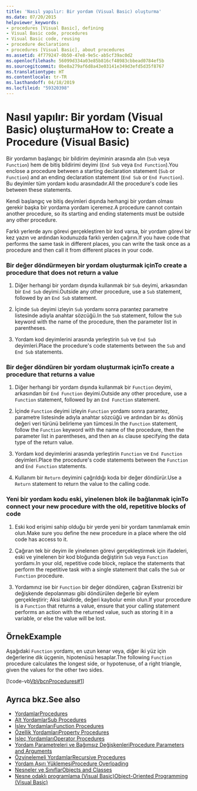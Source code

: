 ```yaml
---
title: 'Nasıl yapılır: Bir yordam (Visual Basic) oluşturma'
ms.date: 07/20/2015
helpviewer_keywords:
- procedures [Visual Basic], defining
- Visual Basic code, procedures
- Visual Basic code, reusing
- procedure declarations
- procedures [Visual Basic], about procedures
ms.assetid: 4f779247-0b50-47e8-9e5c-ab5cf39ac0d2
ms.openlocfilehash: 56099d334a03e85b816cf48983cbbead0784ef5b
ms.sourcegitcommit: 0be8a279af6d8a43e03141e349d3efd5d35f8767
ms.translationtype: HT
ms.contentlocale: tr-TR
ms.lasthandoff: 04/18/2019
ms.locfileid: "59320398"
---
```

# <a name="how-to-create-a-procedure-visual-basic"></a><span data-ttu-id="84c07-102">Nasıl yapılır: Bir yordam (Visual Basic) oluşturma</span><span class="sxs-lookup"><span data-stu-id="84c07-102">How to: Create a Procedure (Visual Basic)</span></span>
<span data-ttu-id="84c07-103">Bir yordamın başlangıç bir bildirim deyiminin arasında alın (`Sub` veya `Function`) hem de bitiş bildirimi deyimi (`End Sub` veya `End Function`).</span><span class="sxs-lookup"><span data-stu-id="84c07-103">You enclose a procedure between a starting declaration statement (`Sub` or `Function`) and an ending declaration statement (`End Sub` or `End Function`).</span></span> <span data-ttu-id="84c07-104">Bu deyimler tüm yordam kodu arasındadır.</span><span class="sxs-lookup"><span data-stu-id="84c07-104">All the procedure's code lies between these statements.</span></span>  
  
 <span data-ttu-id="84c07-105">Kendi başlangıç ve bitiş deyimleri dışında herhangi bir yordam olması gerekir başka bir yordama yordam içeremez.</span><span class="sxs-lookup"><span data-stu-id="84c07-105">A procedure cannot contain another procedure, so its starting and ending statements must be outside any other procedure.</span></span>  
  
 <span data-ttu-id="84c07-106">Farklı yerlerde aynı görevi gerçekleştiren bir kod varsa, bir yordam görevi bir kez yazın ve ardından kodunuzda farklı yerden çağırın.</span><span class="sxs-lookup"><span data-stu-id="84c07-106">If you have code that performs the same task in different places, you can write the task once as a procedure and then call it from different places in your code.</span></span>  
  
### <a name="to-create-a-procedure-that-does-not-return-a-value"></a><span data-ttu-id="84c07-107">Bir değer döndürmeyen bir yordam oluşturmak için</span><span class="sxs-lookup"><span data-stu-id="84c07-107">To create a procedure that does not return a value</span></span>  
  
1. <span data-ttu-id="84c07-108">Diğer herhangi bir yordam dışında kullanmak bir `Sub` deyimi, arkasından bir `End Sub` deyimi.</span><span class="sxs-lookup"><span data-stu-id="84c07-108">Outside any other procedure, use a `Sub` statement, followed by an `End Sub` statement.</span></span>  
  
2. <span data-ttu-id="84c07-109">İçinde `Sub` deyimi izleyin `Sub` yordamı sonra parantez parametre listesinde adıyla anahtar sözcüğü.</span><span class="sxs-lookup"><span data-stu-id="84c07-109">In the `Sub` statement, follow the `Sub` keyword with the name of the procedure, then the parameter list in parentheses.</span></span>  
  
3. <span data-ttu-id="84c07-110">Yordam kod deyimlerini arasında yerleştirin `Sub` ve `End Sub` deyimleri.</span><span class="sxs-lookup"><span data-stu-id="84c07-110">Place the procedure's code statements between the `Sub` and `End Sub` statements.</span></span>  
  
### <a name="to-create-a-procedure-that-returns-a-value"></a><span data-ttu-id="84c07-111">Bir değer döndüren bir yordam oluşturmak için</span><span class="sxs-lookup"><span data-stu-id="84c07-111">To create a procedure that returns a value</span></span>  
  
1. <span data-ttu-id="84c07-112">Diğer herhangi bir yordam dışında kullanmak bir `Function` deyimi, arkasından bir `End Function` deyimi.</span><span class="sxs-lookup"><span data-stu-id="84c07-112">Outside any other procedure, use a `Function` statement, followed by an `End Function` statement.</span></span>  
  
2. <span data-ttu-id="84c07-113">İçinde `Function` deyimi izleyin `Function` yordamı sonra parantez, parametre listesinde adıyla anahtar sözcüğü ve ardından bir `As` dönüş değeri veri türünü belirleme yan tümcesi.</span><span class="sxs-lookup"><span data-stu-id="84c07-113">In the `Function` statement, follow the `Function` keyword with the name of the procedure, then the parameter list in parentheses, and then an `As` clause specifying the data type of the return value.</span></span>  
  
3. <span data-ttu-id="84c07-114">Yordam kod deyimlerini arasında yerleştirin `Function` ve `End Function` deyimleri.</span><span class="sxs-lookup"><span data-stu-id="84c07-114">Place the procedure's code statements between the `Function` and `End Function` statements.</span></span>  
  
4. <span data-ttu-id="84c07-115">Kullanım bir `Return` deyimini çağrıldığı koda bir değer döndürür.</span><span class="sxs-lookup"><span data-stu-id="84c07-115">Use a `Return` statement to return the value to the calling code.</span></span>  
  
### <a name="to-connect-your-new-procedure-with-the-old-repetitive-blocks-of-code"></a><span data-ttu-id="84c07-116">Yeni bir yordam kodu eski, yinelenen blok ile bağlanmak için</span><span class="sxs-lookup"><span data-stu-id="84c07-116">To connect your new procedure with the old, repetitive blocks of code</span></span>  
  
1. <span data-ttu-id="84c07-117">Eski kod erişimi sahip olduğu bir yerde yeni bir yordam tanımlamak emin olun.</span><span class="sxs-lookup"><span data-stu-id="84c07-117">Make sure you define the new procedure in a place where the old code has access to it.</span></span>  
  
2. <span data-ttu-id="84c07-118">Çağıran tek bir deyim ile yinelenen görevi gerçekleştirmek için ifadeleri, eski ve yinelenen bir kod bloğunda değiştirin `Sub` veya `Function` yordamı.</span><span class="sxs-lookup"><span data-stu-id="84c07-118">In your old, repetitive code block, replace the statements that perform the repetitive task with a single statement that calls the `Sub` or `Function` procedure.</span></span>  
  
3. <span data-ttu-id="84c07-119">Yordamınız ise bir `Function` bir değer döndüren, çağıran Ekstrenizi bir değişkende depolanması gibi döndürülen değerle bir eylem gerçekleştirir; Aksi takdirde, değeri kaybolur emin olun.</span><span class="sxs-lookup"><span data-stu-id="84c07-119">If your procedure is a `Function` that returns a value, ensure that your calling statement performs an action with the returned value, such as storing it in a variable, or else the value will be lost.</span></span>  
  
## <a name="example"></a><span data-ttu-id="84c07-120">Örnek</span><span class="sxs-lookup"><span data-stu-id="84c07-120">Example</span></span>  
 <span data-ttu-id="84c07-121">Aşağıdaki `Function` yordamı, en uzun kenar veya, diğer iki yüz için değerlerine dik üçgenin, hipotenüsü hesaplar.</span><span class="sxs-lookup"><span data-stu-id="84c07-121">The following `Function` procedure calculates the longest side, or hypotenuse, of a right triangle, given the values for the other two sides.</span></span>  
  
 [!code-vb[VbVbcnProcedures#1](~/samples/snippets/visualbasic/VS_Snippets_VBCSharp/VbVbcnProcedures/VB/Class1.vb#1)]  
  
## <a name="see-also"></a><span data-ttu-id="84c07-122">Ayrıca bkz.</span><span class="sxs-lookup"><span data-stu-id="84c07-122">See also</span></span>

- [<span data-ttu-id="84c07-123">Yordamlar</span><span class="sxs-lookup"><span data-stu-id="84c07-123">Procedures</span></span>](./index.md)
- [<span data-ttu-id="84c07-124">Alt Yordamlar</span><span class="sxs-lookup"><span data-stu-id="84c07-124">Sub Procedures</span></span>](./sub-procedures.md)
- [<span data-ttu-id="84c07-125">İşlev Yordamları</span><span class="sxs-lookup"><span data-stu-id="84c07-125">Function Procedures</span></span>](./function-procedures.md)
- [<span data-ttu-id="84c07-126">Özellik Yordamları</span><span class="sxs-lookup"><span data-stu-id="84c07-126">Property Procedures</span></span>](./property-procedures.md)
- [<span data-ttu-id="84c07-127">İşleç Yordamları</span><span class="sxs-lookup"><span data-stu-id="84c07-127">Operator Procedures</span></span>](./operator-procedures.md)
- [<span data-ttu-id="84c07-128">Yordam Parametreleri ve Bağımsız Değişkenleri</span><span class="sxs-lookup"><span data-stu-id="84c07-128">Procedure Parameters and Arguments</span></span>](./procedure-parameters-and-arguments.md)
- [<span data-ttu-id="84c07-129">Özyinelemeli Yordamlar</span><span class="sxs-lookup"><span data-stu-id="84c07-129">Recursive Procedures</span></span>](./recursive-procedures.md)
- [<span data-ttu-id="84c07-130">Yordam Aşırı Yüklemesi</span><span class="sxs-lookup"><span data-stu-id="84c07-130">Procedure Overloading</span></span>](./procedure-overloading.md)
- [<span data-ttu-id="84c07-131">Nesneler ve Sınıflar</span><span class="sxs-lookup"><span data-stu-id="84c07-131">Objects and Classes</span></span>](../../../../visual-basic/programming-guide/language-features/objects-and-classes/index.md)
- [<span data-ttu-id="84c07-132">Nesne odaklı programlama (Visual Basic)</span><span class="sxs-lookup"><span data-stu-id="84c07-132">Object-Oriented Programming (Visual Basic)</span></span>](../../concepts/object-oriented-programming.md)

